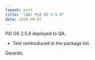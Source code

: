 ```yaml
---
layout: post
title: "(QA) Pi0 OS 2.5.9"
date: 2020-09-07
---
```


Pi0 OS 2.5.9 deployed to QA.
 * Test reintroduced in the package list.

Gerardo.

